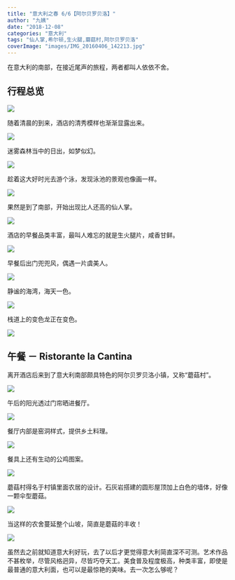 ```yaml
---
title: "意大利之春 6/6【阿尔贝罗贝洛】"
author: "九姨"
date: "2018-12-08"
categories: "意大利"
tags: "仙人掌,希尔顿,生火腿,蘑菇村,阿尔贝罗贝洛"
coverImage: "images/IMG_20160406_142213.jpg"
---
```


在意大利的南部，在接近尾声的旅程，两者都叫人依依不舍。

## 行程总览

![](images/Screen-Shot-2018-10-21-at-15.53.39.png)

随着清晨的到来，酒店的清秀模样也渐渐显露出来。

![](images/IMG_20160406_052458.jpg)

迷雾森林当中的日出，如梦似幻。

![](images/FullSizeRender-2.jpg)

趁着这大好时光去游个泳，发现泳池的景观也像画一样。

![](images/IMG_0512.jpg)

果然是到了南部，开始出现比人还高的仙人掌。

![](images/IMG_0520.jpg)

酒店的早餐品类丰富，最叫人难忘的就是生火腿片，咸香甘鲜。

![](images/IMG_0498-e1539511041663.jpg)

早餐后出门兜兜风，偶遇一片虞美人。

![](images/IMG_0499.jpg)

静谧的海湾，海天一色。

![](images/IMG_20160406_074647.jpg)

栈道上的变色龙正在变色。

![](images/IMG_20160406_081753.jpg)

## 午餐 － Ristorante la Cantina

离开酒店后来到了意大利南部颇具特色的阿尔贝罗贝洛小镇，又称“蘑菇村”。

![](images/IMG_20160406_135758.jpg)

午后的阳光透过门帘晒进餐厅。

![](images/IMG_0525-e1539511125775.jpg)

餐厅内部是窑洞样式，提供乡土料理。

![](images/IMG_0540.jpg)

餐具上还有生动的公鸡图案。

![](images/IMG_0539-e1539511139709.jpg)

蘑菇村得名于村镇里面农居的设计。石灰岩搭建的圆形屋顶加上白色的墙体，好像一颗伞型蘑菇。

![](images/IMG_20160406_142118-e1539510581637.jpg)

当这样的农舍蔓延整个山坡，简直是蘑菇的丰收！

![](images/IMG_20160406_140525.jpg)

虽然去之前就知道意大利好玩，去了以后才更觉得意大利简直深不可测。艺术作品不甚枚举，尽管风格迥异，尽皆巧夺天工。美食普及程度极高，种类丰富，即使是最普通的意大利面，也可以是最惊艳的美味。去一次怎么够呢？
